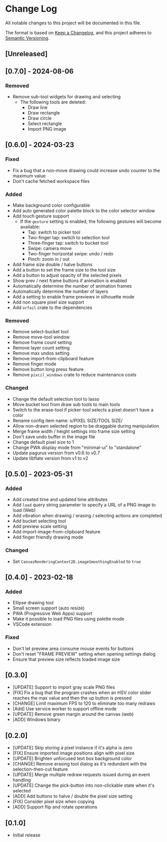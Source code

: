 # Change Log

All notable changes to this project will be documented in this file.

The format is based on [Keep a Changelog](https://keepachangelog.com/en/1.0.0/),
and this project adheres to [Semantic Versioning](https://semver.org/spec/v2.0.0.html).

## [Unreleased]

## [0.7.0] - 2024-08-06

### Removed

- Remove sub-tool widgets for drawing and selecting
  - The following tools are deleted:
    - Draw line
    - Draw rectangle
    - Draw circle
    - Select rectangle
    - Import PNG image

## [0.6.0] - 2024-03-23

### Fixed

- Fix a bug that a non-move drawing could increase undo counter to the maximum value
- Don't cache fetched workspace files

### Added

- Make background color configurable
- Add auto generated color palette block to the color selector window
- Add touch gesture support
  - If the `gesture` setting is enabled, the following gestures will become available:
    - Tap: switch to picker tool
    - Two-finger tap: switch to selection tool
    - Three-finger tap: switch to bucket tool
    - Swipe: camera move
    - Two-finger horizontal swipe: undo / redo
    - Pinch: zoom in / out
- Add frame size double / halve buttons
- Add a button to set the frame size to the tool size
- Add a button to adjust opacity of the selected pixels
- Show prev / next frame buttons if animation is enabled
- Automatically determine the number of animation frames
- Automatically determine the number of layers
- Add a setting to enable frame previews in silhouette mode
- Add non square pixel size support
- Add `orfail` crate to the dependencies

### Removed

- Remove select-bucket tool
- Remove move-tool window
- Remove frame count setting
- Remove layer count setting
- Remove max undos setting
- Remove import-from-clipboard feature
- Remove finger mode
- Remove button long press feature
- Remove `pixcil_windows` crate to reduce maintenance costs

### Changed

- Change the default selection tool to lasso
- Move bucket tool from draw sub tools to main tools
- Switch to the erase-tool if picker-tool selects a pixel doesn't have a color
- Rename config item name: s/PIXEL SIZE/TOOL SIZE/
- Allow non-drawn selected region to be draggable during manipulation
- Merge frame width / height settings into frame size setting
- Don't save undo buffer in the image file
- Change default pixel size to 1
- Change PWA display mode from "minimal-ui" to "standalone"
- Update pagurus version from v0.6 to v0.7
- Update libflate version from v1 to v2

## [0.5.0] - 2023-05-31

### Added

- Add created time and updated time attributes
- Add `load` query string parameter to specify a URL of a PNG image to load (Web)
- Add vibration when drawing / erasing / selecting actions are completed
- Add bucket selecting tool
- Add preview scale setting
- Add import-image-from-clipboard feature
- Add finger friendly drawing mode

### Changed

- Set `CanvasRenderingContext2D.imageSmoothingEnabled` to `true`

## [0.4.0] - 2023-02-18

### Added

- Ellipse drawing tool
- Small screen support (auto resize)
- PWA (Progressive Web Apps) support
- Make it possible to load PNG files using palette mode
- VSCode extension

### Fixed

- Don't let preview area consume mouse events for buttons
- Don't reset "FRAME PREVIEW" setting when opening settings dialog
- Ensure that preview size reflects loaded image size

## [0.3.0]

- [UPDATE] Support to import gray scale PNG files
- [FIX] Fix a bug that the program crashes when an HSV color slider reaches the max value and then the up button is pressed
- [CHANGE] Limit maximum FPS to 120 to eliminate too many redraws
- [Add] Use service worker to support offline mode
- [UPDATE] Remove green margin around the canvas (web)
- [ADD] Windows binary

## [0.2.0]

- [UPDATE] Skip storing a pixel instance if it's alpha is zero
- [FIX] Ensure imported image positions align with pixel size
- [UPDATE] Brighten unfocused text box background color
- [CHANGE] Remove erasing tool dialog as it's redundant with the selection-then-cut feature
- [UPDATE] Merge multiple redraw requests issued during an event handling
- [UPDATE] Change the pick-button into non-clickable state when it's selected
- [ADD] Add buttons to halve / double the pixel size setting
- [FIX] Consider pixel size when copying
- [ADD] Support flip and rotate operations

## [0.1.0]

- Initial release
